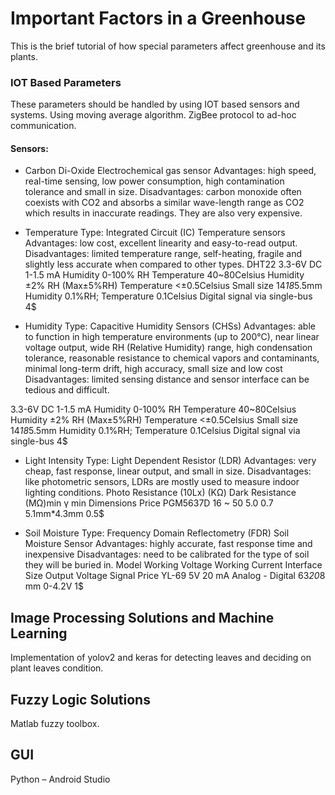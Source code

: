 # Important Factors in a Greenhouse
This is the brief tutorial of how special parameters affect greenhouse and its plants.

### IOT Based Parameters
These parameters should be handled by using IOT based sensors and systems.
Using moving average algorithm. ZigBee protocol to ad-hoc communication.

#### Sensors:

* Carbon Di-Oxide
Electrochemical gas sensor
Advantages: high speed, real-time sensing, low power consumption, high contamination tolerance and small in size.
Disadvantages: carbon monoxide often coexists with CO2 and absorbs a similar wave-length range as CO2 which results in inaccurate readings. They are also very expensive.

* Temperature 
Type: Integrated Circuit (IC) Temperature sensors
Advantages: low cost, excellent linearity and easy-to-read output.
Disadvantages: limited temperature range, self-heating, fragile and slightly less accurate when compared to other types.
DHT22
3.3-6V DC
1-1.5 mA
Humidity
0-100% RH
Temperature
40~80Celsius
Humidity ±2% RH (Max±5%RH)
Temperature <±0.5Celsius
Small size 14*18*5.5mm
Humidity 0.1%RH;
Temperature 0.1Celsius
Digital signal via single-bus
4$

* Humidity
Type: Capacitive Humidity Sensors (CHSs)
Advantages: able to function in high temperature environments (up to 200°C), near linear voltage output, wide RH (Relative Humidity) range, high condensation tolerance, reasonable resistance to chemical vapors and contaminants, minimal long-term drift, high accuracy, small size and low cost
Disadvantages: limited sensing distance and sensor interface can be tedious and difficult.

3.3-6V DC
1-1.5 mA
Humidity
0-100% RH
Temperature
40~80Celsius
Humidity ±2% RH (Max±5%RH)
Temperature <±0.5Celsius
Small size 14*18*5.5mm
Humidity 0.1%RH;
Temperature 0.1Celsius
Digital signal via single-bus
4$

* Light Intensity
Type: Light Dependent Resistor (LDR)
Advantages: very cheap, fast response, linear output, and small in size.
Disadvantages: like photometric sensors, LDRs are mostly used to measure indoor lighting conditions.
Photo Resistance (10Lx) (KΩ)
Dark Resistance (MΩ)min
γ min
Dimensions
Price
PGM5637D
16 ~ 50
5.0
0.7
5.1mm*4.3mm
0.5$


* Soil Moisture
Type: Frequency Domain Reflectometry (FDR) Soil Moisture Sensor
Advantages: highly accurate, fast response time and inexpensive
Disadvantages: need to be calibrated for the type of soil they will be buried in.
Model
Working Voltage
Working Current
Interface
Size
Output Voltage Signal
Price
YL-69
5V
20 mA
Analog - Digital
63*20*8 mm
0-4.2V
1$

## Image Processing Solutions and Machine Learning
Implementation of yolov2 and keras for detecting leaves and deciding on plant leaves condition.
## Fuzzy Logic Solutions
Matlab fuzzy toolbox.

## GUI
Python – Android Studio
